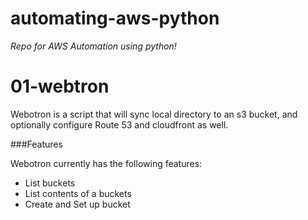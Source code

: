 # automating-aws-python
*Repo for AWS Automation using python!*

# 01-webtron

Webotron is a script that will sync local directory to an s3 bucket, and optionally configure Route 53 and cloudfront as well.

###Features

Webotron currently has the following features:

- List buckets
- List contents of a buckets
- Create and Set up bucket
